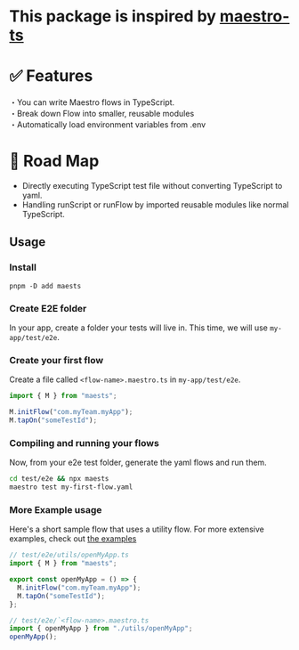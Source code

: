 # This package is inspired by [maestro-ts](https://github.com/johkade/maestro-ts)

# ✅ Features

・You can write Maestro flows in TypeScript.  
・Break down Flow into smaller, reusable modules  
・Automatically load environment variables from .env

# 🚀 Road Map

- Directly executing TypeScript test file without converting TypeScript to yaml.
- Handling runScript or runFlow by imported reusable modules like normal TypeScript.

## Usage

### Install

```sh:
pnpm -D add maests
```

### Create E2E folder

In your app, create a folder your tests will live in.
This time, we will use `my-app/test/e2e`.

### Create your first flow

Create a file called `<flow-name>.maestro.ts` in `my-app/test/e2e`.

```typescript
import { M } from "maests";

M.initFlow("com.myTeam.myApp");
M.tapOn("someTestId");
```

### Compiling and running your flows

Now, from your e2e test folder, generate the yaml flows and run them.

```sh
cd test/e2e && npx maests
maestro test my-first-flow.yaml
```

### More Example usage

Here's a short sample flow that uses a utility flow. For more extensive examples, check out [the examples](example/sample-flow.maestro.ts)

```typescript
// test/e2e/utils/openMyApp.ts
import { M } from "maests";

export const openMyApp = () => {
  M.initFlow("com.myTeam.myApp");
  M.tapOn("someTestId");
};

// test/e2e/`<flow-name>.maestro.ts
import { openMyApp } from "./utils/openMyApp";
openMyApp();
```

